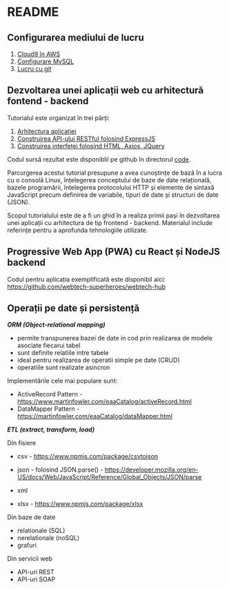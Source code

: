 # README

## Configurarea mediului de lucru

1. [Cloud9 în AWS](c9.md)
2. [Configurare MySQL](mysql.md)
3. [Lucru cu git](git.md)

## Dezvoltarea unei aplicații web cu arhitectură fontend - backend

Tutorialul este organizat în trei părți:

1. [Arhitectura aplicației](tutorial-arhitectura.md)
2. [Construirea API-ului RESTful folosind ExpressJS](tutorial-rest-api.md)
3. [Construirea interfeței folosind HTML, Axios, JQuery](tutorial-frontend.md)

Codul sursă rezultat este disponiblil pe github în directorul [code](https://github.com/webtech-superheroes/webtech-tutorial).

Parcurgerea acestui tutorial presupune a avea cunoștințe de bază în a lucra cu o consolă Linux, înțelegerea conceptului de baze de date relațională, bazele programării, întelegerea protocolului HTTP și elemente de sintaxă JavaScript precum definirea de variabile, tipuri de date și structuri de date \(JSON\).

Scopul tutorialului este de a fi un ghid în a realiza primii pași în dezvoltarea unei aplicații cu arhitectura de tip frontend - backend. Materialul include referințe pentru a aprofunda tehnologiile utilizate.

## Progressive Web App \(PWA\) cu React și NodeJS backend

Codul pentru aplicația exemplificată este disponibil aici: https://github.com/webtech-superheroes/webtech-hub

## Operații pe date și persistență

***ORM (Object-relational mapping)***

- permite transpunerea bazei de date in cod prin realizarea de modele asociate fiecarui tabel
- sunt definite relatiile intre tabele
- ideal pentru realizarea de operatii simple pe date (CRUD)
- operatiile sunt realizate asincron

Implementările cele mai populare sunt:
* ActiveRecord Pattern - https://www.martinfowler.com/eaaCatalog/activeRecord.html
* DataMapper Pattern - https://martinfowler.com/eaaCatalog/dataMapper.html

***ETL (extract, transform, load)***

Din fisiere

* csv - https://www.npmjs.com/package/csvtojson

* json - folosind JSON.parse() - https://developer.mozilla.org/en-US/docs/Web/JavaScript/Reference/Global_Objects/JSON/parse

* xml
* xlsx - https://www.npmjs.com/package/xlsx

Din baze de date

* relationale (SQL)
* nerelationale (noSQL)
* grafuri

Din servicii web
* API-uri REST
* API-uri SOAP


